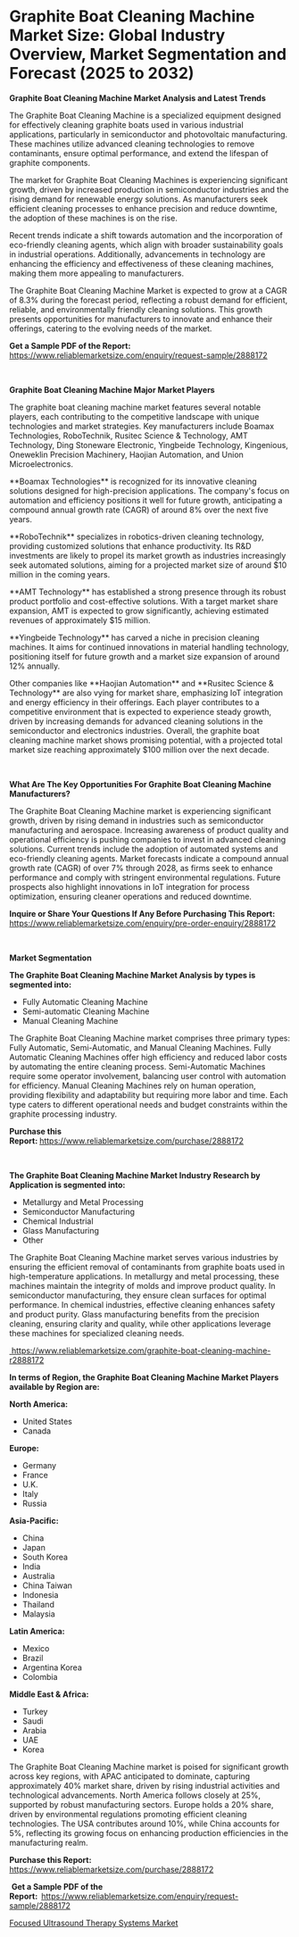 <p><h1>Graphite Boat Cleaning Machine Market Size: Global Industry Overview, Market Segmentation and Forecast (2025 to 2032)</h1></p><p><strong>Graphite Boat Cleaning Machine Market Analysis and Latest Trends</strong></p>
<p><p>The Graphite Boat Cleaning Machine is a specialized equipment designed for effectively cleaning graphite boats used in various industrial applications, particularly in semiconductor and photovoltaic manufacturing. These machines utilize advanced cleaning technologies to remove contaminants, ensure optimal performance, and extend the lifespan of graphite components.</p><p>The market for Graphite Boat Cleaning Machines is experiencing significant growth, driven by increased production in semiconductor industries and the rising demand for renewable energy solutions. As manufacturers seek efficient cleaning processes to enhance precision and reduce downtime, the adoption of these machines is on the rise.</p><p>Recent trends indicate a shift towards automation and the incorporation of eco-friendly cleaning agents, which align with broader sustainability goals in industrial operations. Additionally, advancements in technology are enhancing the efficiency and effectiveness of these cleaning machines, making them more appealing to manufacturers.</p><p>The Graphite Boat Cleaning Machine Market is expected to grow at a CAGR of 8.3% during the forecast period, reflecting a robust demand for efficient, reliable, and environmentally friendly cleaning solutions. This growth presents opportunities for manufacturers to innovate and enhance their offerings, catering to the evolving needs of the market.</p></p>
<p><strong>Get a Sample PDF of the Report:&nbsp;</strong> <a href="https://www.reliablemarketsize.com/enquiry/request-sample/2888172?utm_campaign=2442&utm_medium=2&utm_source=Github&utm_content=ia&utm_term=14032025&utm_id=graphite-boat-cleaning-machine">https://www.reliablemarketsize.com/enquiry/request-sample/2888172</a></p>
<p>&nbsp;</p>
<p><strong>Graphite Boat Cleaning Machine Major Market Players</strong></p>
<p><p>The graphite boat cleaning machine market features several notable players, each contributing to the competitive landscape with unique technologies and market strategies. Key manufacturers include Boamax Technologies, RoboTechnik, Rusitec Science & Technology, AMT Technology, Ding Stoneware Electronic, Yingbeide Technology, Kingenious, Oneweklin Precision Machinery, Haojian Automation, and Union Microelectronics.</p><p>**Boamax Technologies** is recognized for its innovative cleaning solutions designed for high-precision applications. The company's focus on automation and efficiency positions it well for future growth, anticipating a compound annual growth rate (CAGR) of around 8% over the next five years.</p><p>**RoboTechnik** specializes in robotics-driven cleaning technology, providing customized solutions that enhance productivity. Its R&D investments are likely to propel its market growth as industries increasingly seek automated solutions, aiming for a projected market size of around $10 million in the coming years.</p><p>**AMT Technology** has established a strong presence through its robust product portfolio and cost-effective solutions. With a target market share expansion, AMT is expected to grow significantly, achieving estimated revenues of approximately $15 million.</p><p>**Yingbeide Technology** has carved a niche in precision cleaning machines. It aims for continued innovations in material handling technology, positioning itself for future growth and a market size expansion of around 12% annually.</p><p>Other companies like **Haojian Automation** and **Rusitec Science & Technology** are also vying for market share, emphasizing IoT integration and energy efficiency in their offerings. Each player contributes to a competitive environment that is expected to experience steady growth, driven by increasing demands for advanced cleaning solutions in the semiconductor and electronics industries. Overall, the graphite boat cleaning machine market shows promising potential, with a projected total market size reaching approximately $100 million over the next decade.</p></p>
<p>&nbsp;</p>
<p><strong>What Are The Key Opportunities For Graphite Boat Cleaning Machine Manufacturers?</strong></p>
<p><p>The Graphite Boat Cleaning Machine market is experiencing significant growth, driven by rising demand in industries such as semiconductor manufacturing and aerospace. Increasing awareness of product quality and operational efficiency is pushing companies to invest in advanced cleaning solutions. Current trends include the adoption of automated systems and eco-friendly cleaning agents. Market forecasts indicate a compound annual growth rate (CAGR) of over 7% through 2028, as firms seek to enhance performance and comply with stringent environmental regulations. Future prospects also highlight innovations in IoT integration for process optimization, ensuring cleaner operations and reduced downtime.</p></p>
<p><strong>Inquire or Share Your Questions If Any Before Purchasing This Report:</strong> <a href="https://www.reliablemarketsize.com/enquiry/pre-order-enquiry/2888172?utm_campaign=2442&utm_medium=2&utm_source=Github&utm_content=ia&utm_term=14032025&utm_id=graphite-boat-cleaning-machine">https://www.reliablemarketsize.com/enquiry/pre-order-enquiry/2888172</a></p>
<p>&nbsp;</p>
<p><strong>Market Segmentation</strong></p>
<p><strong>The Graphite Boat Cleaning Machine Market Analysis by types is segmented into:</strong></p>
<p><ul><li>Fully Automatic Cleaning Machine</li><li>Semi-automatic Cleaning Machine</li><li>Manual Cleaning Machine</li></ul></p>
<p><p>The Graphite Boat Cleaning Machine market comprises three primary types: Fully Automatic, Semi-Automatic, and Manual Cleaning Machines. Fully Automatic Cleaning Machines offer high efficiency and reduced labor costs by automating the entire cleaning process. Semi-Automatic Machines require some operator involvement, balancing user control with automation for efficiency. Manual Cleaning Machines rely on human operation, providing flexibility and adaptability but requiring more labor and time. Each type caters to different operational needs and budget constraints within the graphite processing industry.</p></p>
<p><strong>Purchase this Report:&nbsp;</strong><a href="https://www.reliablemarketsize.com/purchase/2888172?utm_campaign=2442&utm_medium=2&utm_source=Github&utm_content=ia&utm_term=14032025&utm_id=graphite-boat-cleaning-machine">https://www.reliablemarketsize.com/purchase/2888172</a></p>
<p>&nbsp;</p>
<p><strong>The Graphite Boat Cleaning Machine Market Industry Research by Application is segmented into:</strong></p>
<p><ul><li>Metallurgy and Metal Processing</li><li>Semiconductor Manufacturing</li><li>Chemical Industrial</li><li>Glass Manufacturing</li><li>Other</li></ul></p>
<p><p>The Graphite Boat Cleaning Machine market serves various industries by ensuring the efficient removal of contaminants from graphite boats used in high-temperature applications. In metallurgy and metal processing, these machines maintain the integrity of molds and improve product quality. In semiconductor manufacturing, they ensure clean surfaces for optimal performance. In chemical industries, effective cleaning enhances safety and product purity. Glass manufacturing benefits from the precision cleaning, ensuring clarity and quality, while other applications leverage these machines for specialized cleaning needs.</p></p>
<p><a href="https://www.reliablemarketsize.com/graphite-boat-cleaning-machine-r2888172?utm_campaign=2442&utm_medium=2&utm_source=Github&utm_content=ia&utm_term=14032025&utm_id=graphite-boat-cleaning-machine">&nbsp;https://www.reliablemarketsize.com/graphite-boat-cleaning-machine-r2888172</a></p>
<p><strong>In terms of Region, the Graphite Boat Cleaning Machine Market Players available by Region are:</strong></p>
<p>
    <p> <strong> North America: </strong>
        <ul>
            <li>United States</li>
            <li>Canada</li>
        </ul>
        </p> 
    <p> <strong> Europe: </strong>
        <ul>
            <li>Germany</li>
            <li>France</li>
            <li>U.K.</li>
            <li>Italy</li>
            <li>Russia</li>
        </ul>
        </p> 
    <p> <strong> Asia-Pacific: </strong>
        <ul>
            <li>China</li>
            <li>Japan</li>
            <li>South Korea</li>
            <li>India</li>
            <li>Australia</li>
            <li>China Taiwan</li>
            <li>Indonesia</li>
            <li>Thailand</li>
            <li>Malaysia</li>
        </ul>
        </p> 
    <p> <strong> Latin America: </strong>
        <ul>
            <li>Mexico</li>
            <li>Brazil</li>
            <li>Argentina Korea</li>
            <li>Colombia</li>
        </ul>
        </p> 
    <p> <strong> Middle East & Africa: </strong>
        <ul>
            <li>Turkey</li>
            <li>Saudi</li>
            <li>Arabia</li>
            <li>UAE</li>
            <li>Korea</li>
        </ul>
    </p>
    </p>
<p><p>The Graphite Boat Cleaning Machine market is poised for significant growth across key regions, with APAC anticipated to dominate, capturing approximately 40% market share, driven by rising industrial activities and technological advancements. North America follows closely at 25%, supported by robust manufacturing sectors. Europe holds a 20% share, driven by environmental regulations promoting efficient cleaning technologies. The USA contributes around 10%, while China accounts for 5%, reflecting its growing focus on enhancing production efficiencies in the manufacturing realm.</p></p>
<p><strong>Purchase this Report: </strong><a href="https://www.reliablemarketsize.com/purchase/2888172?utm_campaign=2442&utm_medium=2&utm_source=Github&utm_content=ia&utm_term=14032025&utm_id=graphite-boat-cleaning-machine">https://www.reliablemarketsize.com/purchase/2888172</a></p>
<p>&nbsp;<strong>Get a Sample PDF of the Report:&nbsp;&nbsp;</strong><a href="https://www.reliablemarketsize.com/enquiry/request-sample/2888172?utm_campaign=2442&utm_medium=2&utm_source=Github&utm_content=ia&utm_term=14032025&utm_id=graphite-boat-cleaning-machine">https://www.reliablemarketsize.com/enquiry/request-sample/2888172</a></p>
<p><strong></strong></p>
<p><p><a href="https://github.com/FahadAhmed223/Market-Research-Report-List-1/blob/main/focused-ultrasound-therapy-systems-market.md?utm_campaign=2442&utm_medium=2&utm_source=Github&utm_content=ia&utm_term=14032025&utm_id=graphite-boat-cleaning-machine">Focused Ultrasound Therapy Systems Market</a></p></p>